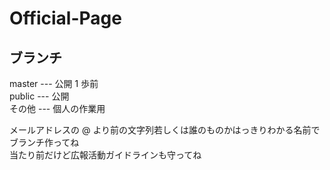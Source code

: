 # Official-Page
## ブランチ
master --- 公開 1 歩前  
public --- 公開  
その他 --- 個人の作業用  

メールアドレスの @ より前の文字列若しくは誰のものかはっきりわかる名前でブランチ作ってね  
当たり前だけど広報活動ガイドラインも守ってね
